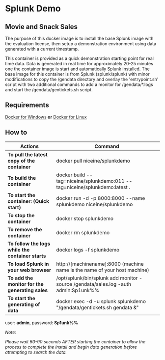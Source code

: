 Splunk Demo
===========

Movie and Snack Sales
---------------------

The purpose of this docker image is to install the base Splunk image with the evaluation license, then setup a demonstration environment using data generated with a current timestamp.

This container is provided as a quick demonstration starting point for real time data.  Data is generated in real time for approximately 20-25 minutes one the container image is start and automatically Splunk installed.  The base image for this container is from Splunk (splunk/splunk) with minor modifications to copy the /gendata directory and overlay the 'entrypoint.sh' script with two additional commands to add a monitor for /gendata/*.logs and start the /gendata/gentickets.sh script.

Requirements
--------------------

[Docker for Windows](https://docs.docker.com/docker-for-windows/install/) **or** [Docker for Linux](https://docs.docker.com/install/)

How to
----------

Actions | Command
-----------|-----------------
**To pull the latest copy of the container** | docker pull niceine/splunkdemo
**To build the container** | docker build --tag=niceine/splunkdemo:011 --tag=niceine/splunkdemo:latest . |
**To start the container:  (Quick start)** | docker run -d -p 8000:8000 --name splunkdemo niceine/splunkdemo
**To stop the container** | docker stop splunkdemo
**To remove the container** | docker rm splunkdemo
**To follow the logs while the container starts** | docker logs -f splunkdemo
**To load Splunk in your web browser** | http://[machinename]:8000 (machine name is the name of your host machine)
**To add the monitor for the generating sales** | /opt/splunk/bin/splunk add monitor -source /gendata/sales.log -auth admin:Sp1unk%%
**To start the generating of data** | docker exec -d -u splunk splunkdemo "/gendata/gentickets.sh gendata &"

user: **admin**, password: **Sp1unk%%**

_Note:_ 

_Please wait 60-90 seconds AFTER starting the container to allow the process to complete the install and begin data generation before attempting to search the data._



